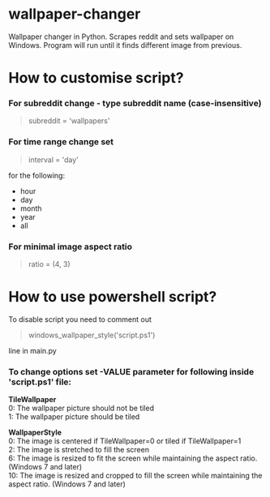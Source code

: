 
# wallpaper-changer
Wallpaper changer in Python. Scrapes reddit and sets wallpaper on Windows. Program will run until it finds different image from previous.

# How to customise script?
### For subreddit change - type subreddit name (case-insensitive)
>subreddit = 'wallpapers'  

### For time range change set
>interval = 'day'

for the following:
-   hour
-   day
-   month
-   year
-   all

### For minimal image aspect ratio
>ratio = (4, 3)

# How to use powershell script?
To disable script you need to comment out
>windows_wallpaper_style('script.ps1')

line in main.py

### To change options set -VALUE parameter for following inside 'script.ps1' file:

**TileWallpaper**\
0: The wallpaper picture should not be tiled\
1: The wallpaper picture should be tiled

**WallpaperStyle**\
0: The image is centered if TileWallpaper=0 or tiled if TileWallpaper=1\
2: The image is stretched to fill the screen\
6: The image is resized to fit the screen while maintaining the aspect
ratio. (Windows 7 and later)\
10: The image is resized and cropped to fill the screen while maintaining
the aspect ratio. (Windows 7 and later)
